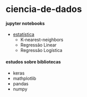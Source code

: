 # ciencia-de-dados

#### jupyter notebooks
- [estatística](https://github.com/wevlob1/ciencia-de-dados/tree/main/estat%C3%ADstica)
  * K-nearest-neighbors
  * Regressão Linear
  * Regressão Logística
  
#### estudos sobre bibliotecas
* keras
* mathplotlib
* pandas
* numpy
